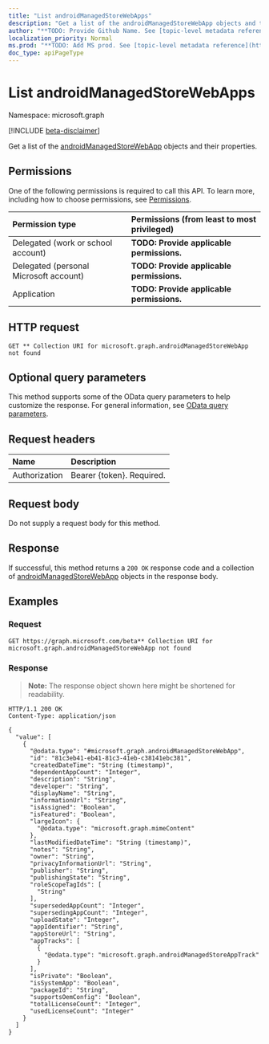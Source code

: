 ```yaml
---
title: "List androidManagedStoreWebApps"
description: "Get a list of the androidManagedStoreWebApp objects and their properties."
author: "**TODO: Provide Github Name. See [topic-level metadata reference](https://msgo.azurewebsites.net/add/document/guidelines/metadata.html#topic-level-metadata)**"
localization_priority: Normal
ms.prod: "**TODO: Add MS prod. See [topic-level metadata reference](https://msgo.azurewebsites.net/add/document/guidelines/metadata.html#topic-level-metadata)**"
doc_type: apiPageType
---
```


# List androidManagedStoreWebApps
Namespace: microsoft.graph

[!INCLUDE [beta-disclaimer](../../includes/beta-disclaimer.md)]

Get a list of the [androidManagedStoreWebApp](../resources/androidmanagedstorewebapp.md) objects and their properties.

## Permissions
One of the following permissions is required to call this API. To learn more, including how to choose permissions, see [Permissions](/graph/permissions-reference).

|Permission type|Permissions (from least to most privileged)|
|:---|:---|
|Delegated (work or school account)|**TODO: Provide applicable permissions.**|
|Delegated (personal Microsoft account)|**TODO: Provide applicable permissions.**|
|Application|**TODO: Provide applicable permissions.**|

## HTTP request

<!-- {
  "blockType": "ignored"
}
-->
``` http
GET ** Collection URI for microsoft.graph.androidManagedStoreWebApp not found
```

## Optional query parameters
This method supports some of the OData query parameters to help customize the response. For general information, see [OData query parameters](/graph/query-parameters).

## Request headers
|Name|Description|
|:---|:---|
|Authorization|Bearer {token}. Required.|

## Request body
Do not supply a request body for this method.

## Response

If successful, this method returns a `200 OK` response code and a collection of [androidManagedStoreWebApp](../resources/androidmanagedstorewebapp.md) objects in the response body.

## Examples

### Request
<!-- {
  "blockType": "request",
  "name": "list_androidmanagedstorewebapp"
}
-->
``` http
GET https://graph.microsoft.com/beta** Collection URI for microsoft.graph.androidManagedStoreWebApp not found
```


### Response
>**Note:** The response object shown here might be shortened for readability.
<!-- {
  "blockType": "response",
  "truncated": true,
  "@odata.type": "Collection(microsoft.graph.androidManagedStoreWebApp)"
}
-->
``` http
HTTP/1.1 200 OK
Content-Type: application/json

{
  "value": [
    {
      "@odata.type": "#microsoft.graph.androidManagedStoreWebApp",
      "id": "81c3eb41-eb41-81c3-41eb-c38141ebc381",
      "createdDateTime": "String (timestamp)",
      "dependentAppCount": "Integer",
      "description": "String",
      "developer": "String",
      "displayName": "String",
      "informationUrl": "String",
      "isAssigned": "Boolean",
      "isFeatured": "Boolean",
      "largeIcon": {
        "@odata.type": "microsoft.graph.mimeContent"
      },
      "lastModifiedDateTime": "String (timestamp)",
      "notes": "String",
      "owner": "String",
      "privacyInformationUrl": "String",
      "publisher": "String",
      "publishingState": "String",
      "roleScopeTagIds": [
        "String"
      ],
      "supersededAppCount": "Integer",
      "supersedingAppCount": "Integer",
      "uploadState": "Integer",
      "appIdentifier": "String",
      "appStoreUrl": "String",
      "appTracks": [
        {
          "@odata.type": "microsoft.graph.androidManagedStoreAppTrack"
        }
      ],
      "isPrivate": "Boolean",
      "isSystemApp": "Boolean",
      "packageId": "String",
      "supportsOemConfig": "Boolean",
      "totalLicenseCount": "Integer",
      "usedLicenseCount": "Integer"
    }
  ]
}
```

